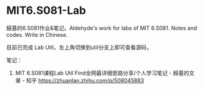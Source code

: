 # MIT6.S081-Lab
醛基的6.S081作业&amp;笔记。Aldehyde's work for labs of MIT 6.S081. Notes and codes. Write in Chinese. 

目前已完成 Lab Util，左上角切换到util分支上即可查看源码，

笔记：

1. MIT 6.S081课程Lab Util Find全网最详细思路分享/个人学习笔记 - 醛基的文章 - 知乎
https://zhuanlan.zhihu.com/p/508045883
